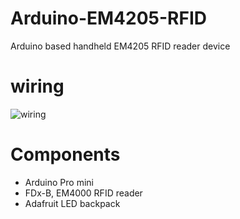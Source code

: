 # Arduino-EM4205-RFID
Arduino based handheld EM4205 RFID reader device
# wiring
![wiring](https://github.com/chace1989/Arduino-EM4205-RFID/blob/master/wiring.png)
# Components
- Arduino Pro mini
- FDx-B, EM4000 RFID reader
- Adafruit LED backpack
